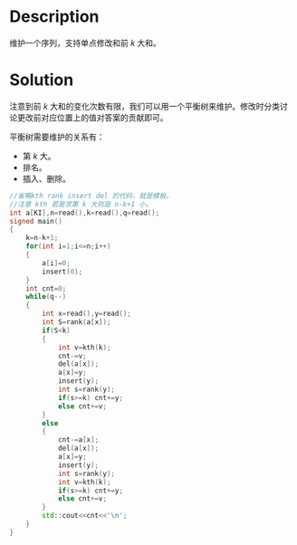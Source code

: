 # Description

维护一个序列，支持单点修改和前 $k$ 大和。

# Solution

注意到前 $k$ 大和的变化次数有限，我们可以用一个平衡树来维护。修改时分类讨论更改前对应位置上的值对答案的贡献即可。

平衡树需要维护的关系有：

- 第 $k$ 大。
- 排名。
- 插入、删除。

```cpp
//省略kth rank insert del 的代码，就是模板。
//注意 kth 若是求第 k 大则是 n-k+1 小。
int a[KI],n=read(),k=read(),q=read();
signed main()
{
    k=n-k+1;
    for(int i=1;i<=n;i++) 
    {
        a[i]=0;
        insert(0);
    }
    int cnt=0;
    while(q--)
    {   
        int x=read(),y=read();
        int S=rank(a[x]);
        if(S<k)
        {
            int v=kth(k);
            cnt-=v;
            del(a[x]);
            a[x]=y;
            insert(y);
            int s=rank(y);
            if(s>=k) cnt+=y;
            else cnt+=v;
        }
        else
        {
            cnt-=a[x];
            del(a[x]);
            a[x]=y;
            insert(y);
            int s=rank(y);
            int v=kth(k);
            if(s>=k) cnt+=y;
            else cnt+=v;
        }
        std::cout<<cnt<<'\n';
    }
}
```
